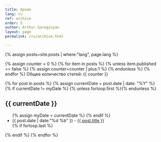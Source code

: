 ```yaml
---
title: Архив
lang: ru
ref: archive
order: 5
author: Arthur Gareginyan
layout: page
permalink: /ru/archive.html

---
```


{% assign posts=site.posts | where:"lang", page.lang %}

{% assign counter = 0 %}
{% for item in posts %}
	{% unless item.published == false %}
		{% assign counter=counter | plus:1 %}
	{% endunless %}
{% endfor %}
Общее количество статей: {{ counter }}

<section class="archive-post-list">
	{% for post in posts %}
		{% assign currentDate = post.date | date: "%Y" %}
		{% if currentDate != myDate %}
			{% unless forloop.first %}</ul>{% endunless %}
			<h1>{{ currentDate }}</h1>
			<ul>
				{% assign myDate = currentDate %}
		{% endif %}
       <li><time>{{ post.date | date:"%d %b" }}</time> - <a href="{{ post.url }}">{{ post.title }}</a></li>
       {% if forloop.last %}</ul>{% endif %}
	{% endfor %}
</section>
